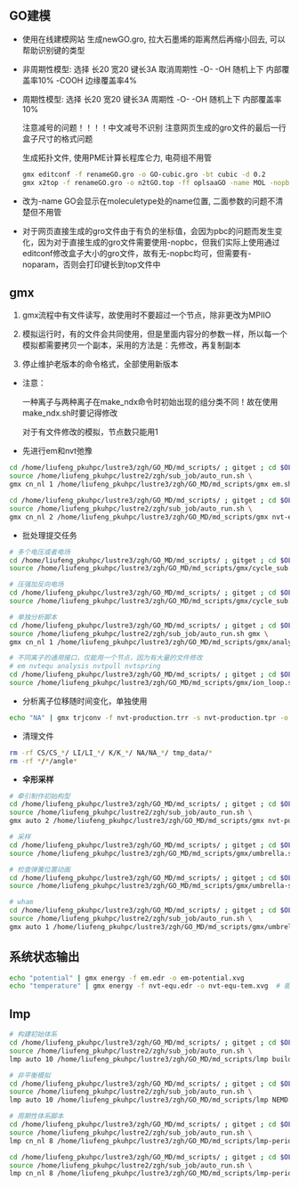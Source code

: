 ## GO建模
- 使用在线建模网站 生成newGO.gro, 拉大石墨烯的距离然后再缩小回去, 可以帮助识别键的类型

- 非周期性模型:
  选择 长20 宽20 键长3A 取消周期性 
  -O- -OH 随机上下 内部覆盖率10%
  -COOH 边缘覆盖率4%

- 周期性模型:
  选择 长20 宽20 键长3A 周期性
  -O- -OH 随机上下 内部覆盖率10%

  注意减号的问题！！！！中文减号不识别
  注意网页生成的gro文件的最后一行盒子尺寸的格式问题

  生成拓扑文件, 使用PME计算长程库仑力, 电荷组不用管
  
  ```bash
  gmx editconf -f renameGO.gro -o GO-cubic.gro -bt cubic -d 0.2
  gmx x2top -f renameGO.gro -o n2tGO.top -ff oplsaaGO -name MOL -nopbc
  ```
  
- 改为-name GO会显示在moleculetype处的name位置, 二面参数的问题不清楚但不用管

- 对于网页直接生成的gro文件由于有负的坐标值，会因为pbc的问题而发生变化，因为对于直接生成的gro文件需要使用-nopbc，但我们实际上使用通过editconf修改盒子大小的gro文件，故有无-nopbc均可，但需要有-noparam，否则会打印键长到top文件中





## gmx
1. gmx流程中有文件读写，故使用时不要超过一个节点，除非更改为MPIIO

2. 模拟运行时，有的文件会共同使用，但是里面内容分的参数一样，所以每一个模拟都需要拷贝一个副本，采用的方法是：先修改，再复制副本

3. 停止维护老版本的命令格式，全部使用新版本

   

- 注意：

  一种离子与两种离子在make_ndx命令时初始出现的组分类不同！故在使用make_ndx.sh时要记得修改

  对于有文件修改的模拟，节点数只能用1



- 先进行em和nvt弛豫

```bash
cd /home/liufeng_pkuhpc/lustre3/zgh/GO_MD/md_scripts/ ; gitget ; cd $OLDPWD ; \
source /home/liufeng_pkuhpc/lustre2/zgh/sub_job/auto_run.sh \
gmx cn_nl 1 /home/liufeng_pkuhpc/lustre3/zgh/GO_MD/md_scripts/gmx em.sh em

cd /home/liufeng_pkuhpc/lustre3/zgh/GO_MD/md_scripts/ ; gitget ; cd $OLDPWD ; \
source /home/liufeng_pkuhpc/lustre2/zgh/sub_job/auto_run.sh \
gmx cn_nl 2 /home/liufeng_pkuhpc/lustre3/zgh/GO_MD/md_scripts/gmx nvt-equ.sh nvtequ
```

- 批处理提交任务
```bash
# 多个电压或者电场
cd /home/liufeng_pkuhpc/lustre3/zgh/GO_MD/md_scripts/ ; gitget ; cd $OLDPWD ; \
source /home/liufeng_pkuhpc/lustre3/zgh/GO_MD/md_scripts/gmx/cycle_sub.sh 0 0 0 1.5 cn_nl

# 压强加反向电场
cd /home/liufeng_pkuhpc/lustre3/zgh/GO_MD/md_scripts/ ; gitget ; cd $OLDPWD ; \
source /home/liufeng_pkuhpc/lustre3/zgh/GO_MD/md_scripts/gmx/cycle_sub.sh 1500 1500 0 1.6 auto

# 单独分析脚本
cd /home/liufeng_pkuhpc/lustre3/zgh/GO_MD/md_scripts/ ; gitget ; cd $OLDPWD ; \
source /home/liufeng_pkuhpc/lustre2/zgh/sub_job/auto_run.sh gmx \ 
gmx cn_nl 1 /home/liufeng_pkuhpc/lustre3/zgh/GO_MD/md_scripts/gmx/analysis pv_loop.sh CS_traj

# 不同离子的通用接口，仅能用一个节点，因为有大量的文件修改
# em nvtequ analysis nvtpull nvtspring
cd /home/liufeng_pkuhpc/lustre3/zgh/GO_MD/md_scripts/ ; gitget ; cd $OLDPWD ; \
source /home/liufeng_pkuhpc/lustre3/zgh/GO_MD/md_scripts/gmx/ion_loop.sh analysis auto
```

- 分析离子位移随时间变化，单独使用

```bash
echo "NA" | gmx trjconv -f nvt-production.trr -s nvt-production.tpr -o noskip-1nm-20e-NA-1600Mpa-0V.gro -pbc nojump -b 0 -e 10000 -n waterlayer.ndx
```

- 清理文件

```bash
rm -rf CS/CS_*/ LI/LI_*/ K/K_*/ NA/NA_*/ tmp_data/*
rm -rf */*/angle*
```
- **伞形采样**

```bash
# 牵引制作初始构型
cd /home/liufeng_pkuhpc/lustre3/zgh/GO_MD/md_scripts/ ; gitget ; cd $OLDPWD ; \
source /home/liufeng_pkuhpc/lustre2/zgh/sub_job/auto_run.sh \
gmx auto 2 /home/liufeng_pkuhpc/lustre3/zgh/GO_MD/md_scripts/gmx nvt-pull.sh nvtpull

# 采样
cd /home/liufeng_pkuhpc/lustre3/zgh/GO_MD/md_scripts/ ; gitget ; cd $OLDPWD ; \
source /home/liufeng_pkuhpc/lustre3/zgh/GO_MD/md_scripts/gmx/umbrella.sh

# 检查弹簧位置动画
cd /home/liufeng_pkuhpc/lustre3/zgh/GO_MD/md_scripts/ ; gitget ; cd $OLDPWD ; \
source /home/liufeng_pkuhpc/lustre3/zgh/GO_MD/md_scripts/gmx/umbrella-script/springs.sh

# wham
cd /home/liufeng_pkuhpc/lustre3/zgh/GO_MD/md_scripts/ ; gitget ; cd $OLDPWD ; \
source /home/liufeng_pkuhpc/lustre2/zgh/sub_job/auto_run.sh \
gmx auto 1 /home/liufeng_pkuhpc/lustre3/zgh/GO_MD/md_scripts/gmx/umbrella-script wham.sh wham
```



## 系统状态输出

```bash
echo "potential" | gmx energy -f em.edr -o em-potential.xvg
echo "temperature" | gmx energy -f nvt-equ.edr -o nvt-equ-tem.xvg  # 能量输出被关闭，仅最后一步的能量被记录在文件中
```




## lmp
```bash
# 构建初始体系
cd /home/liufeng_pkuhpc/lustre3/zgh/GO_MD/md_scripts/ ; gitget ; cd $OLDPWD ; \
source /home/liufeng_pkuhpc/lustre2/zgh/sub_job/auto_run.sh \
lmp auto 10 /home/liufeng_pkuhpc/lustre3/zgh/GO_MD/md_scripts/lmp build.in build_1.175_400

# 非平衡模拟
cd /home/liufeng_pkuhpc/lustre3/zgh/GO_MD/md_scripts/ ; gitget ; cd $OLDPWD ; \
source /home/liufeng_pkuhpc/lustre2/zgh/sub_job/auto_run.sh \
lmp auto 10 /home/liufeng_pkuhpc/lustre3/zgh/GO_MD/md_scripts/lmp NEMD.in NEMD_1.175_400
```



```bash
# 周期性体系脚本
cd /home/liufeng_pkuhpc/lustre3/zgh/GO_MD/md_scripts/ ; gitget ; cd $OLDPWD ; \
source /home/liufeng_pkuhpc/lustre2/zgh/sub_job/auto_run.sh \
lmp cn_nl 8 /home/liufeng_pkuhpc/lustre3/zgh/GO_MD/md_scripts/lmp-periodic first.in nvtequ

cd /home/liufeng_pkuhpc/lustre3/zgh/GO_MD/md_scripts/ ; gitget ; cd $OLDPWD ; \
source /home/liufeng_pkuhpc/lustre2/zgh/sub_job/auto_run.sh \
lmp cn_nl 8 /home/liufeng_pkuhpc/lustre3/zgh/GO_MD/md_scripts/lmp-periodic production.in nvtpro
```

